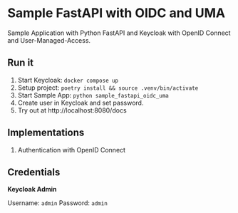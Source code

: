 # Sample FastAPI with OIDC and UMA

Sample Application with Python FastAPI and Keycloak with OpenID Connect and User-Managed-Access.

## Run it

1. Start Keycloak: `docker compose up`
2. Setup project: `poetry install && source .venv/bin/activate`
3. Start Sample App: `python sample_fastapi_oidc_uma`
4. Create user in Keycloak and set password.
5. Try out at http://localhost:8080/docs

## Implementations

1. Authentication with OpenID Connect

## Credentials

**Keycloak Admin**

Username: `admin`
Password: `admin`

